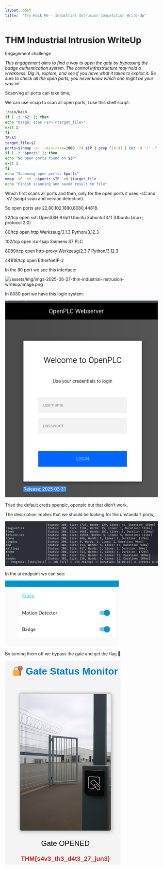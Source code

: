 ```yaml
---
layout: post
title:  "Try Hack Me - Industrial Intrusion Competition Write-Up"
---
```

# THM Industrial Intrusion WriteUp

Engagement challenge

*This engagement aims to find a way to open the gate by bypassing the badge authentication system.
The control infrastructure may hold a weakness: Dig in, explore, and see if you have what it takes to exploit it.
Be sure to check all the open ports, you never know which one might be your way in!*

Scanning all ports can take time, 

We can use nmap to scan all open ports, I use this shell script:

```bash
!/bin/bash
if [ -z "$2" ]; then
echo "Usage: scan <IP> <target_file>"
exit 1
fi
IP=$1
target_file=$2
ports=$(nmap -p- --min-rate=1000 -T4 $IP | grep ^[0-9] | cut -d '/' -f 1 | tr '\n' ',' | sed s/,$//)
if [ -z "$ports" ]; then
echo "No open ports found on $IP"
exit 1
fi
echo "Scanning open ports: $ports"
nmap -sC -sV -p$ports $IP -oN $target_file
echo "Finish scanning and saved result to file"
```

Which first scans all ports and then, only for the open ports it uses -sC and -sV (script scan and version detection).

So open ports are 22,80,102,1880,8080,44818.

22/tcp    open  ssh           OpenSSH 9.6p1 Ubuntu 3ubuntu13.11 (Ubuntu Linux; protocol 2.0)

80/tcp    open  http          Werkzeug/3.1.3 Python/3.12.3

102/tcp   open  iso-tsap      Siemens S7 PLC

8080/tcp  open  http-proxy    Werkzeug/2.3.7 Python/3.12.3

44818/tcp open  EtherNetIP-2

In the 80 port we see this interface:

![/assets/img/imgs-2025-06-27-thm-industrial-instrusion-writeup/image.png]()

In 8080 port we have this login system:

![8080](/assets/img/imgs-2025-06-27-thm-industrial-instrusion-writeup/image1.png)

Tried the default creds openplc, openplc but that didn’t work.

The description implies that we should be looking for the unstandart ports, 

![1880](/assets/img/imgs-2025-06-27-thm-industrial-instrusion-writeup/image%202.png)

In the ui endpoint we can see:

![ui](/assets/img/imgs-2025-06-27-thm-industrial-instrusion-writeup/image%203.png)

By turning them off we bypass the gate and get the flag 🎊

![Flagy](/assets/img/imgs-2025-06-27-thm-industrial-instrusion-writeup/image%204.png)
